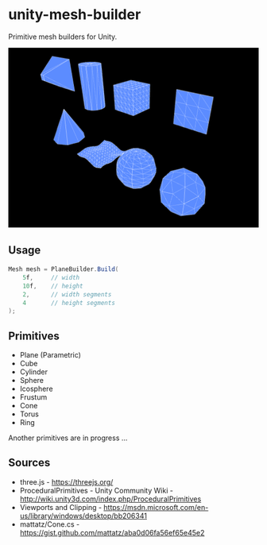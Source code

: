 unity-mesh-builder
=====================

Primitive mesh builders for Unity.

![Demo](https://raw.githubusercontent.com/mattatz/unity-mesh-builder/master/Captures/Demo.png)

## Usage

```cs
Mesh mesh = PlaneBuilder.Build(
    5f,     // width
    10f,    // height
    2,      // width segments
    4       // height segments
);
```

## Primitives

- Plane (Parametric)
- Cube
- Cylinder
- Sphere
- Icosphere
- Frustum
- Cone
- Torus
- Ring

Another primitives are in progress ...

## Sources

- three.js - https://threejs.org/
- ProceduralPrimitives - Unity Community Wiki - http://wiki.unity3d.com/index.php/ProceduralPrimitives
- Viewports and Clipping - https://msdn.microsoft.com/en-us/library/windows/desktop/bb206341
- mattatz/Cone.cs - https://gist.github.com/mattatz/aba0d06fa56ef65e45e2
